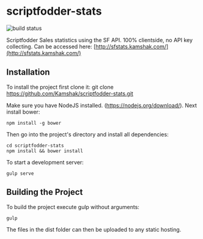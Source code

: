 # scriptfodder-stats

![build status](http://ci.kamshak.com/projects/6/status.png?ref=master)

Scriptfodder Sales statistics using the SF API. 100% clientside, no API key collecting.
Can be accessed here: [http://sfstats.kamshak.com/](http://sfstats.kamshak.com/)

## Installation
To install the project first clone it:
git clone https://github.com/Kamshak/scriptfodder-stats.git

Make sure you have NodeJS installed. (https://nodejs.org/download/). Next install bower:

    npm install -g bower

Then go into the project's directory and install all dependencies:

    cd scriptfodder-stats
    npm install && bower install

To start a development server:

    gulp serve

## Building the Project
To build the project execute gulp without arguments:

    gulp

The files in the dist folder can then be uploaded to any static hosting.
